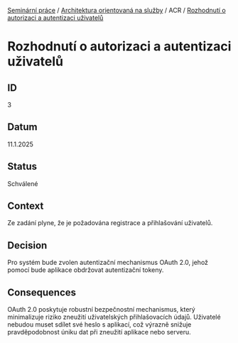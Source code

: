 [Seminární práce](../README.md) / [Architektura orientovaná na služby](README.md) / ACR / [Rozhodnutí o autorizaci a autentizaci uživatelů](README.md)

# Rozhodnutí o autorizaci a autentizaci uživatelů

## ID
3

## Datum
11.1.2025

## Status
Schválené

## Context
Ze zadání plyne, že je požadována registrace a přihlašování uživatelů.

## Decision
Pro systém bude zvolen autentizační mechanismus OAuth 2.0, jehož pomocí bude aplikace obdržovat autentizační tokeny.

## Consequences
OAuth 2.0 poskytuje robustní bezpečnostní mechanismus, který minimalizuje riziko zneužití uživatelských přihlašovacích údajů. Uživatelé nebudou muset sdílet své heslo s aplikací, což výrazně snižuje pravděpodobnost úniku dat při zneužití aplikace nebo serveru.
